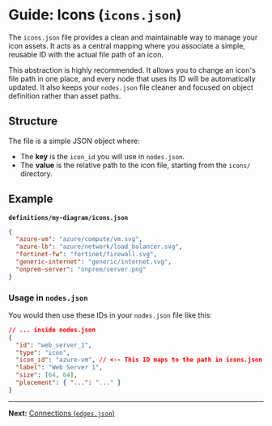# Guide: Icons (`icons.json`)

The `icons.json` file provides a clean and maintainable way to manage your icon assets. It acts as a central mapping where you associate a simple, reusable ID with the actual file path of an icon.

This abstraction is highly recommended. It allows you to change an icon's file path in one place, and every node that uses its ID will be automatically updated. It also keeps your `nodes.json` file cleaner and focused on object definition rather than asset paths.

## Structure

The file is a simple JSON object where:
-   The **key** is the `icon_id` you will use in `nodes.json`.
-   The **value** is the relative path to the icon file, starting from the `icons/` directory.

## Example

**`definitions/my-diagram/icons.json`**
```json
{
  "azure-vm": "azure/compute/vm.svg",
  "azure-lb": "azure/network/load_balancer.svg",
  "fortinet-fw": "fortinet/firewall.svg",
  "generic-internet": "generic/internet.svg",
  "onprem-server": "onprem/server.png"
}
```

### Usage in `nodes.json`

You would then use these IDs in your `nodes.json` file like this:

```json
// ... inside nodes.json
{
  "id": "web_server_1",
  "type": "icon",
  "icon_id": "azure-vm", // <-- This ID maps to the path in icons.json
  "label": "Web Server 1",
  "size": [64, 64],
  "placement": { "...": "..." }
}
```

---
**Next:** [Connections (`edges.json`)](./defining-edges.md)
